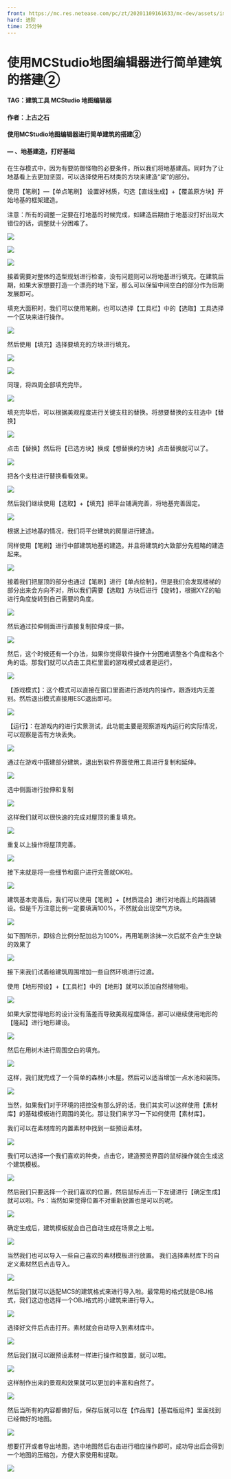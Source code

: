 ```yaml
---
front: https://mc.res.netease.com/pc/zt/20201109161633/mc-dev/assets/img/4_39.d7f86d50.png
hard: 进阶
time: 25分钟
---
```


# 使用MCStudio地图编辑器进行简单建筑的搭建②



#### TAG：建筑工具 MCStudio 地图编辑器

#### 作者：上古之石



#### 使用MCStudio地图编辑器进行简单建筑的搭建②



#### — 、地基建造，打好基础

在生存模式中，因为有要防御怪物的必要条件，所以我们将地基建高。同时为了让地基看上去更加坚固，可以选择使用石材类的方块来建造“梁”的部分。

使用【笔刷】—【单点笔刷】 设置好材质，勾选【直线生成】+【覆盖原方块】开始地基的框架建造。

注意：所有的调整一定要在打地基的时候完成，如建造后期由于地基没打好出现大错位的话，调整就十分困难了。

![](./images/4_1.png)



![](./images/4_2.png)



![](./images/4_3.png)



接着需要对整体的造型规划进行检查，没有问题则可以将地基进行填充。在建筑后期，如果大家想要打造一个漂亮的地下室，那么可以保留中间空白的部分作为后期发展即可。

填充大面积时，我们可以使用笔刷，也可以选择【工具栏】中的【选取】工具选择一个区块来进行操作。

![](./images/4_4.png)



然后使用【填充】选择要填充的方块进行填充。

![](./images/4_5.png)



![](./images/4_6.png)



同理，将四周全部填充完毕。

![](./images/4_7.png)



填充完毕后，可以根据美观程度进行关键支柱的替换。将想要替换的支柱选中【替换】

![](./images/4_8.png)



点击【替换】然后将【已选方块】换成【想替换的方块】点击替换就可以了。

![](./images/4_9.png)



把各个支柱进行替换看看效果。

![](./images/4_10.png)



然后我们继续使用【选取】+【填充】把平台铺满完善，将地基完善固定。

![](./images/4_11.png)



根据上述地基的情况，我们将平台建筑的房屋进行建造。

同样使用【笔刷】进行中部建筑地基的建造。并且将建筑的大致部分先粗略的建造起来。

![](./images/4_12.png)



接着我们把屋顶的部分也通过【笔刷】进行【单点绘制】，但是我们会发现楼梯的部分出来会方向不对，所以我们需要【选取】方块后进行【旋转】，根据XYZ的轴进行角度旋转到自己需要的角度。

![](./images/4_13.png)



然后通过拉伸侧面进行直接复制拉伸成一排。

![](./images/4_14.png)



然后，这个时候还有一个办法，如果你觉得软件操作十分困难调整各个角度和各个角的话。那我们就可以点击工具栏里面的游戏模式或者是运行。

![](./images/4_15.png)



【游戏模式】：这个模式可以直接在窗口里面进行游戏内的操作，跟游戏内无差别。然后退出模式直接用ESC退出即可。

![](./images/4_16.png)



【运行】：在游戏内的进行实景测试，此功能主要是观察游戏内运行的实际情况，可以观察是否有方块丢失。

![](./images/4_17.png)



通过在游戏中搭建部分建筑，退出到软件界面使用工具进行复制和延伸。

![](./images/4_18.png)



选中侧面进行拉伸和复制

![](./images/4_19.png)



这样我们就可以很快速的完成对屋顶的重复填充。

![](./images/4_20.png)



重复以上操作将屋顶完善。

![](./images/4_21.png)



接下来就是将一些细节和窗户进行完善就OK啦。

![](./images/4_22.png)



建筑基本完善后，我们可以使用【笔刷】+【材质混合】进行对地面上的路面铺设。但是千万注意比例一定要填满100%，不然就会出现空气方块。

![](./images/4_23.png)



如下图所示，即综合比例分配加总为100%，再用笔刷涂抹一次后就不会产生空缺的效果了

![](./images/4_24.png)



接下来我们试着给建筑周围增加一些自然环境进行过渡。

使用【地形预设】+【工具栏】中的【地形】就可以添加自然植物啦。

![](./images/4_25.png)



如果大家觉得地形的设计没有落差而导致美观程度降低，那可以继续使用地形的 【隆起】进行地形建设。

![](./images/4_26.png)



然后在用树木进行周围空白的填充。

![](./images/4_27.png)



这样，我们就完成了一个简单的森林小木屋。然后可以适当增加一点水池和装饰。

![](./images/4_28.png)



当然，如果我们对于环境的把控没有那么好的话，我们其实可以这样使用【素材库】的基础模板进行周围的美化。那让我们来学习一下如何使用【素材库】。

我们可以在素材库的内置素材中找到一些预设素材。

![](./images/4_31.png)



我们可以选择一个我们喜欢的种类，点击它，建造预览界面的鼠标操作就会生成这个建筑模板。

![](./images/4_32.png)



然后我们只要选择一个我们喜欢的位置，然后鼠标点击一下左键进行【确定生成】就可以啦。Ps：当然如果觉得位置不对重新放置也是可以的呢。

![](./images/4_33.png)



确定生成后，建筑模板就会自己自动生成在场景之上啦。

![](./images/4_34.png)



当然我们也可以导入一些自己喜欢的素材模板进行放置。 我们选择素材库下的自定义素材然后点击导入。

![](./images/4_35.png)



然后我们就可以适配MCS的建筑格式来进行导入啦。最常用的格式就是OBJ格式，我们这边也选择一个OBJ格式的小建筑来进行导入。

![](./images/4_36.png)



选择好文件后点击打开。素材就会自动导入到素材库中。

![](./images/4_37.png)



然后我们就可以跟预设素材一样进行操作和放置，就可以啦。

![](./images/4_38.png)



这样制作出来的景观和效果就可以更加的丰富和自然了。

![](./images/4_39.png)



然后当所有的内容都做好后，保存后就可以在【作品库】【基岩版组件】里面找到已经做好的地图。

![](./images/4_29.png)



想要打开或者导出地图，选中地图然后右击进行相应操作即可。成功导出后会得到一个地图的压缩包，方便大家使用和提取。

![](./images/4_30.png)